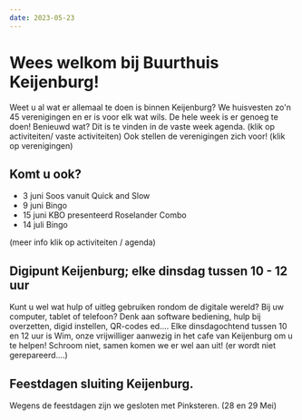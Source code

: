 ```yaml
---
date: 2023-05-23
---
```


# Wees welkom bij Buurthuis Keijenburg!
Weet u al wat er allemaal te doen is binnen Keijenburg?
We huisvesten zo'n 45 verenigingen en er is voor elk wat wils. De hele week is er genoeg te doen!
Benieuwd wat? Dit is te vinden in de vaste week agenda. (klik op activiteiten/ vaste activiteiten)
Ook stellen de verenigingen zich voor! (klik op verenigingen)

## Komt u ook?
- 3 juni Soos vanuit Quick and Slow
- 9 juni Bingo
- 15 juni KBO presenteerd Roselander Combo
- 14 juli Bingo

(meer info klik op activiteiten / agenda)

## Digipunt Keijenburg; elke dinsdag tussen 10 - 12 uur
Kunt u wel wat hulp of uitleg gebruiken rondom de digitale wereld? Bij uw computer, tablet of telefoon?
Denk aan software bediening, hulp bij overzetten, digid instellen, QR-codes ed....
Elke dinsdagochtend tussen 10 en 12 uur is Wim, onze vrijwilliger aanwezig in het cafe van Keijenburg om u te helpen!
Schroom niet, samen komen we er wel aan uit!
(er wordt niet gerepareerd....)

## Feestdagen sluiting Keijenburg.
Wegens de feestdagen zijn we gesloten met Pinksteren. (28 en 29 Mei)

